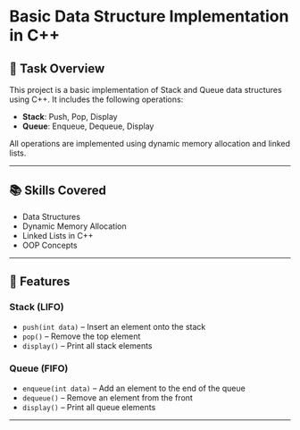 # Basic Data Structure Implementation in C++

## 🚀 Task Overview
This project is a basic implementation of Stack and Queue data structures using C++. It includes the following operations:

- **Stack**: Push, Pop, Display  
- **Queue**: Enqueue, Dequeue, Display

All operations are implemented using dynamic memory allocation and linked lists.

---

## 📚 Skills Covered
- Data Structures
- Dynamic Memory Allocation
- Linked Lists in C++
- OOP Concepts

---

## 🔧 Features

### Stack (LIFO)
- `push(int data)` – Insert an element onto the stack
- `pop()` – Remove the top element
- `display()` – Print all stack elements

### Queue (FIFO)
- `enqueue(int data)` – Add an element to the end of the queue
- `dequeue()` – Remove an element from the front
- `display()` – Print all queue elements

---



